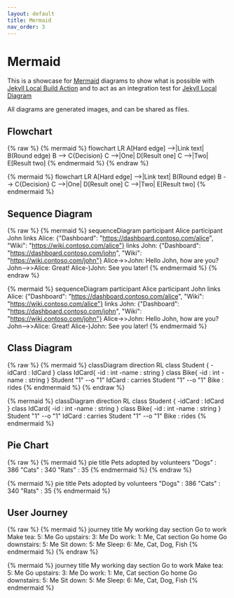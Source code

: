 ```yaml
---
layout: default
title: Mermaid
nav_order: 3
---
```


# Mermaid

This is a showcase for [Mermaid](https://mermaid-js.github.io/mermaid/) diagrams to show what is possible with [Jekyll Local Build Action](https://github.com/jekyll-local-diagram-build-action) and to act as an integration test for [Jekyll Local Diagram](https://github.com/hackinghat/jekyll-local-diagram)

All diagrams are generated images, and can be shared as files.

## Flowchart

{% raw %}
    {% mermaid %}
    flowchart LR
        A[Hard edge] -->|Link text| B(Round edge)
        B --> C{Decision}
        C -->|One| D[Result one]
        C -->|Two| E[Result two]
    {% endmermaid %}
{% endraw %}

{% mermaid %}
flowchart LR
    A[Hard edge] -->|Link text| B(Round edge)
    B --> C{Decision}
    C -->|One| D[Result one]
    C -->|Two| E[Result two]
{% endmermaid %}

## Sequence Diagram 

{% raw %}
    {% mermaid %}
    sequenceDiagram
        participant Alice
        participant John
        links Alice: {"Dashboard": "https://dashboard.contoso.com/alice", "Wiki": "https://wiki.contoso.com/alice"}
        links John: {"Dashboard": "https://dashboard.contoso.com/john", "Wiki": "https://wiki.contoso.com/john"}
        Alice->>John: Hello John, how are you?
        John-->>Alice: Great!
        Alice-)John: See you later!
    {% endmermaid %}
{% endraw %}

{% mermaid %}
sequenceDiagram
    participant Alice
    participant John
    links Alice: {"Dashboard": "https://dashboard.contoso.com/alice", "Wiki": "https://wiki.contoso.com/alice"}
    links John: {"Dashboard": "https://dashboard.contoso.com/john", "Wiki": "https://wiki.contoso.com/john"}
    Alice->>John: Hello John, how are you?
    John-->>Alice: Great!
    Alice-)John: See you later!
{% endmermaid %}

## Class Diagram

{% raw %}
    {% mermaid %}
    classDiagram
    direction RL
    class Student {
        -idCard : IdCard
    }
    class IdCard{
        -id : int
        -name : string
    }
    class Bike{
        -id : int
        -name : string
    }
    Student "1" --o "1" IdCard : carries
    Student "1" --o "1" Bike : rides
    {% endmermaid %}
{% endraw %}

{% mermaid %}
classDiagram
  direction RL
  class Student {
    -idCard : IdCard
  }
  class IdCard{
    -id : int
    -name : string
  }
  class Bike{
    -id : int
    -name : string
  }
  Student "1" --o "1" IdCard : carries
  Student "1" --o "1" Bike : rides
{% endmermaid %}

## Pie Chart

{% raw %}
    {% mermaid %}
    pie title Pets adopted by volunteers
    "Dogs" : 386
    "Cats" : 340
    "Rats" : 35
    {% endmermaid %}
{% endraw %}

{% mermaid %}
pie title Pets adopted by volunteers
  "Dogs" : 386
  "Cats" : 340
  "Rats" : 35
{% endmermaid %}

## User Journey

{% raw %}
    {% mermaid %}
    journey
        title My working day
        section Go to work
        Make tea: 5: Me
        Go upstairs: 3: Me
        Do work: 1: Me, Cat
        section Go home
        Go downstairs: 5: Me
        Sit down: 5: Me
        Sleep: 6: Me, Cat, Dog, Fish
    {% endmermaid %}
{% endraw %}

{% mermaid %}
journey
    title My working day
    section Go to work
    Make tea: 5: Me
    Go upstairs: 3: Me
    Do work: 1: Me, Cat
    section Go home
    Go downstairs: 5: Me
    Sit down: 5: Me
    Sleep: 6: Me, Cat, Dog, Fish
{% endmermaid %}
